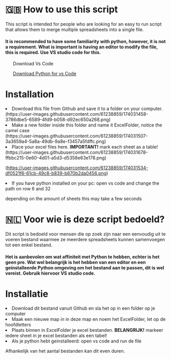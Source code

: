 <h1>🇬🇧 How to use this script </h1>
This script is intended for people who are looking for an easy to run script that allows them to merge multiple spreadsheets into a single file. 

<h4>It is recommended to have some familiarity with python, however, it is not a requirement. What is important is having an editor to modify the file, this is required. Use VS studio code for this.</h4> 

<ul
<a href="https://code.visualstudio.com/">Download Vs Code<a/>
</ul>
<ul>
<a href="https://marketplace.visualstudio.com/items?itemName=ms-python.python">Download Python for vs Code<a/>
</ul>

<h1>Installation</h1> 
<li>Download this file from Github and save it to a folder on your computer.</li>
(https://user-images.githubusercontent.com/61238859/174031458-3786dbe5-6589-4fd9-b058-d92ec650a268.png)
<li>Make a new folder inside this folder and name it ExcelFolder, notice the camel case</li>
(https://user-images.githubusercontent.com/61238859/174031507-3a3659a4-5a8a-49db-9a8e-f3457a5fdffc.png)
<li>Place your excel files here. <strong>IMPORTANT!</strong> mark each sheet as a table!</li>
(https://user-images.githubusercontent.com/61238859/174031678-ffbbc215-0e60-4d01-a5d3-d5358e63e178.png)

(https://user-images.githubusercontent.com/61238859/174031534-df0521f6-61cb-49c8-b839-b670b2da0456.png)
<li>If you have python installed on your pc: open vs code and change the path on row 6 and 32</li>

depending on the amount of sheets this may take a few seconds

<h1> 🇳🇱 Voor wie is deze script bedoeld?</h1>
Dit script is bedoeld voor mensen die op zoek zijn naar een eenvoudig uit te voeren bestand waarmee ze meerdere spreadsheets kunnen samenvoegen tot een enkel bestand. 

<h4>Het is aanbevolen om wat affiniteit met Python te hebben, echter is het geen pre. Wat wel belangrijk is het hebben van een editor en een geinstalleerde Python omgeving om het bestand aan te passen, dit is wel vereist. Gebruik hiervoor VS studio code. </h4>

<h1>Installatie</h1> 
<li>Download dit bestand vanuit Github en sla het op in een folder op je computer</li>
<li>Maak een nieuwe map in in deze map en noem het ExcelFolder, let op de hoofdletters</li>
<li>Plaats binnen in ExcelFolder je excel bestanden. <strong>BELANGRIJK!</strong> markeer iedere sheet in je excel bestanden als een tabel!</li>
<li>Als je python hebt geinstalleerd: open vs code and run de file</li>

Afhankelijk van het aantal bestanden kan dit even duren.
